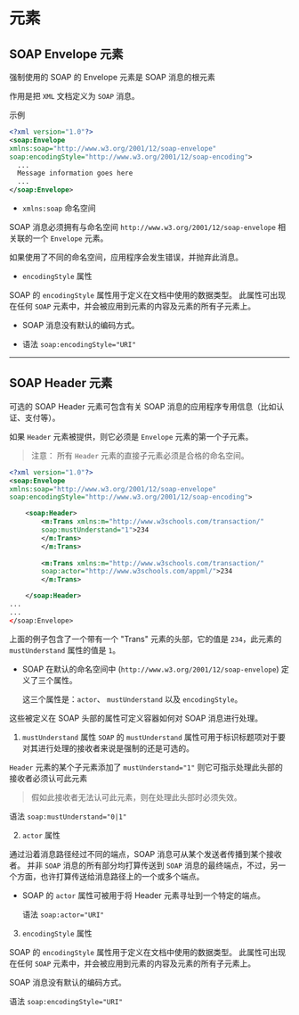 # 元素

## SOAP Envelope 元素

强制使用的 SOAP 的 Envelope 元素是 SOAP 消息的根元素

作用是把 `XML` 文档定义为 `SOAP` 消息。

示例

```xml
<?xml version="1.0"?>
<soap:Envelope
xmlns:soap="http://www.w3.org/2001/12/soap-envelope"
soap:encodingStyle="http://www.w3.org/2001/12/soap-encoding">
  ...
  Message information goes here
  ...
</soap:Envelope>
```

- `xmlns:soap` 命名空间

SOAP 消息必须拥有与命名空间 `http://www.w3.org/2001/12/soap-envelope` 相关联的一个 `Envelope` 元素。

如果使用了不同的命名空间，应用程序会发生错误，并抛弃此消息。

- `encodingStyle` 属性

SOAP 的 `encodingStyle` 属性用于定义在文档中使用的数据类型。
此属性可出现在任何 `SOAP` 元素中，并会被应用到元素的内容及元素的所有子元素上。

- SOAP 消息没有默认的编码方式。

- 语法
`soap:encodingStyle="URI"`

---

## SOAP Header 元素

可选的 SOAP Header 元素可包含有关 SOAP 消息的应用程序专用信息（比如认证、支付等）。

如果 `Header` 元素被提供，则它必须是 `Envelope` 元素的第一个子元素。

> 注意： 所有 `Header` 元素的直接子元素必须是合格的命名空间。

```xml
<?xml version="1.0"?>
<soap:Envelope
xmlns:soap="http://www.w3.org/2001/12/soap-envelope"
soap:encodingStyle="http://www.w3.org/2001/12/soap-encoding">

    <soap:Header>
        <m:Trans xmlns:m="http://www.w3schools.com/transaction/"
        soap:mustUnderstand="1">234
        </m:Trans>
        </m:Trans>
        
        <m:Trans xmlns:m="http://www.w3schools.com/transaction/"
        soap:actor="http://www.w3schools.com/appml/">234
        </m:Trans>

    </soap:Header>
...
...
</soap:Envelope>
```

上面的例子包含了一个带有一个 "Trans" 元素的头部，它的值是 `234`，此元素的 `mustUnderstand` 属性的值是 `1`。

- SOAP 在默认的命名空间中 (`http://www.w3.org/2001/12/soap-envelope`) 定义了三个属性。

  这三个属性是：`actor`、 `mustUnderstand` 以及 `encodingStyle`。

这些被定义在 SOAP 头部的属性可定义容器如何对 SOAP 消息进行处理。

1. `mustUnderstand` 属性
    `SOAP` 的 `mustUnderstand` 属性可用于标识标题项对于要对其进行处理的接收者来说是强制的还是可选的。

 `Header` 元素的某个子元素添加了 `mustUnderstand="1"`
   则它可指示处理此头部的接收者必须认可此元素
   > 假如此接收者无法认可此元素，则在处理此头部时必须失效。

 语法
 `soap:mustUnderstand="0|1"`

2. `actor` 属性

 通过沿着消息路径经过不同的端点，SOAP 消息可从某个发送者传播到某个接收者。
 并非 `SOAP` 消息的所有部分均打算传送到 `SOAP` 消息的最终端点，不过，另一个方面，也许打算传送给消息路径上的一个或多个端点。

 - SOAP 的 `actor` 属性可被用于将 Header 元素寻址到一个特定的端点。

    语法
    `soap:actor="URI"`

3. `encodingStyle` 属性

 SOAP 的 `encodingStyle` 属性用于定义在文档中使用的数据类型。
 此属性可出现在任何 `SOAP` 元素中，并会被应用到元素的内容及元素的所有子元素上。

 SOAP 消息没有默认的编码方式。

 语法
 `soap:encodingStyle="URI"`
